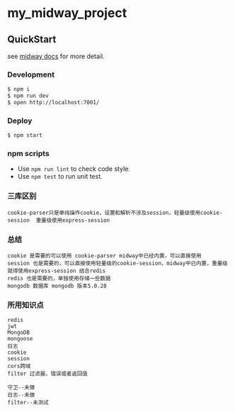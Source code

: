 # my_midway_project

## QuickStart

<!-- add docs here for user -->

see [midway docs][midway] for more detail.

### Development

```bash
$ npm i
$ npm run dev
$ open http://localhost:7001/
```

### Deploy

```bash
$ npm start
```

### npm scripts

- Use `npm run lint` to check code style.
- Use `npm test` to run unit test.


[midway]: https://midwayjs.org

### 三库区别
```
cookie-parser只是单纯操作cookie，设置和解析不涉及session，轻量级使用cookie-session  重量级使用express-session
```

### 总结
```
cookie 是需要的可以使用 cookie-parser midway中已经内置，可以直接使用
session 也是需要的，可以直接使用轻量级的cookie-session，midway中已内置，重量级就得使用express-session 结合redis
redis 也是需要的，单独使用存储一些数据
mongodb 数据库 mongodb 版本5.0.28
```

### 所用知识点
```
redis
jwt
MongoDB
mongoose
日志
cookie
session
cors跨域
filter 过滤器，错误或者返回值

守卫--未做
日志--未做
filter--未测试

```